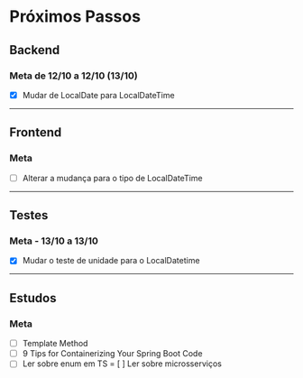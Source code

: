 # Próximos Passos

## Backend
### Meta de 12/10 a 12/10 (13/10)
- [x] Mudar de LocalDate para LocalDateTime

---

## Frontend
### Meta
- [ ] Alterar a mudança para o tipo de LocalDateTime

---

## Testes
### Meta - 13/10 a 13/10
- [x] Mudar o teste de unidade para o LocalDatetime

---

## Estudos
### Meta
- [ ] Template Method
- [ ] 9 Tips for Containerizing Your Spring Boot Code
- [ ] Ler sobre enum em TS
= [ ] Ler sobre microsserviços